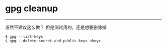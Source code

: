 # gpg cleanup

---

虽然不建议这么做？
但是测试用的，还是想要删除掉

```
$ gpg --list-keys
$ gpg --delete-secret-and-public-keys <key>
```
